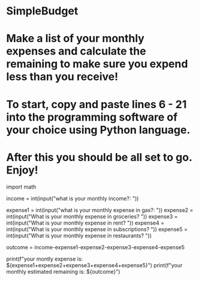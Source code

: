 # SimpleBudget
# Make a list of your monthly expenses and calculate the remaining to make sure you expend less than you receive!
# To start, copy and paste lines 6 - 21 into the programming software of your choice using Python language.
# After this you should be all set to go. Enjoy!

import math


income = int(input("what is your monthly income?: "))

expense1 = int(input("what is your monthly expense in gas?: "))
expense2 = int(input("What is your monthly expense in groceries? "))
expense3 = int(input("What is your monthly expense in rent? "))
expense4 = int(input("What is your monthly expense in subscriptions? "))
expense5 = int(input("What is your monthly expense in restaurants? "))


outcome = income-expense1-expense2-expense3-expense4-expense5

print(f"your montly expense is: ${expense1+expense2+expense3+expense4+expense5}")
print(f"your monthly estimated remaining is: ${outcome}")
